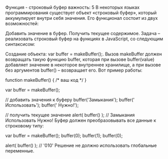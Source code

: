 Функция - строковый буфер
важность: 5
В некоторых языках программирования существует объект «строковый буфер», который аккумулирует внутри себя значения. Его функционал состоит из двух возможностей:

Добавить значение в буфер.
Получить текущее содержимое.
Задача – реализовать строковый буфер на функциях в JavaScript, со следующим синтаксисом:

Создание объекта: var buffer = makeBuffer();.
Вызов makeBuffer должен возвращать такую функцию buffer, которая при вызове buffer(value) добавляет значение в некоторое внутреннее хранилище, а при вызове без аргументов buffer() – возвращает его.
Вот пример работы:

function makeBuffer() { /* ваш код */ }

var buffer = makeBuffer();

// добавить значения к буферу
buffer('Замыкания');
buffer(' Использовать');
buffer(' Нужно!');

// получить текущее значение
alert( buffer() ); // Замыкания Использовать Нужно!
Буфер должен преобразовывать все данные к строковому типу:

var buffer = makeBuffer();
buffer(0);
buffer(1);
buffer(0);

alert( buffer() ); // '010'
Решение не должно использовать глобальные переменные.